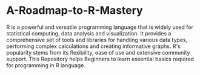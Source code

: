# A-Roadmap-to-R-Mastery
R is a powerful and versatile programming language that is widely used for statistical computing, data analysis and visualization. It provides a comprehensive set of tools and libraries for handling various data types, performing complex calculations and creating informative graphs. R's popularity stems from its flexibility, ease of use and extensive community support. 
This Repository helps Beginners to learn essential basics required for programming in R language.

